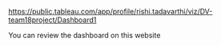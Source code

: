 https://public.tableau.com/app/profile/rishi.tadavarthi/viz/DV-team18project/Dashboard1

You can review the dashboard on this website
